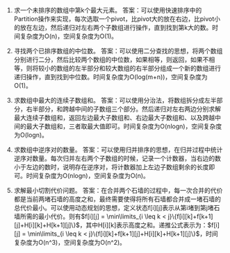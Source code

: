 

1. 求一个未排序的数组中第k个最大元素。
答案：可以使用快速排序中的Partition操作来实现，每次选取一个pivot，比pivot大的放在右边，比pivot小的放在左边，然后递归对左右两个子数组进行操作，直到找到第k大的数。时间复杂度为O(n)，空间复杂度为O(1)。

2. 寻找两个已排序数组的中位数。
答案：可以使用二分查找的思想，将两个数组分别进行二分，然后比较两个数组的中位数，如果相等，则返回，如果不相等，则将较小的数组的左半部分和较大数组的右半部分组成一个新的数组进行递归操作，直到找到中位数。时间复杂度为O(log(m+n))，空间复杂度为O(1)。

3. 求数组中最大的连续子数组和。
答案：可以使用分治法，将数组拆分成左半部分，右半部分，和跨越中间的子数组三个部分。然后递归对左右两边分别求解最大连续子数组和，返回左边最大子数组和、右边最大子数组和、以及跨越中间的最大子数组和，三者取最大值即可。时间复杂度为O(nlogn)，空间复杂度为O(logn)。

4. 求数组中逆序对的数量。
答案：可以使用归并排序的思想，在归并过程中统计逆序对数量。每次归并左右两个子数组的时候，记录一个计数器，当右边的数小于左边的数时，说明存在逆序对，将计数器加上左边子数组剩余的长度即可。时间复杂度为O(nlogn)，空间复杂度为O(n)。

5. 求解最小切割代价问题。
答案：在合并两个石墙的过程中，每一次合并的代价都是当前两堵石墙的高度之和，最终需要使得将所有石墙都合并成一堵石墙的总代价最小。可以使用动态规划的思想，定义状态f[i][j]表示从第i堵到第j堵石墙所需的最小代价。则有$f[i][j] = \min\limits_{i \leq k < j}\{f[i][k]+f[k+1][j]+H[i][k]+H[k+1][j]\}$，其中H[i][k]表示高度之和。递推公式表示为：$f[i][j] = \min\limits_{i \leq k < j}\{f[i][k]+f[k+1][j]+H[i][k]+H[k+1][j]\}$，时间复杂度为O(n^3)，空间复杂度为O(n^2)。